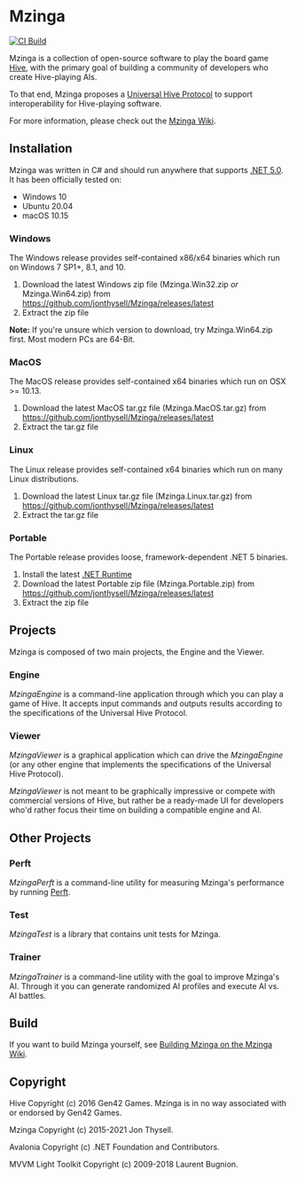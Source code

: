 # Mzinga #

[![CI Build](https://github.com/jonthysell/Mzinga/actions/workflows/ci.yml/badge.svg)](https://github.com/jonthysell/Mzinga/actions/workflows/ci.yml)

Mzinga is a collection of open-source software to play the board game [Hive](https://gen42.com/games/hive), with the primary goal of building a community of developers who create Hive-playing AIs.

To that end, Mzinga proposes a [Universal Hive Protocol](https://github.com/jonthysell/Mzinga/wiki/UniversalHiveProtocol) to support interoperability for Hive-playing software.

For more information, please check out the [Mzinga Wiki](https://github.com/jonthysell/Mzinga/wiki).

## Installation ##

Mzinga was written in C# and should run anywhere that supports [.NET 5.0](https://github.com/dotnet/core/blob/master/release-notes/5.0/5.0-supported-os.md). It has been officially tested on:

* Windows 10
* Ubuntu 20.04
* macOS 10.15

### Windows ###

The Windows release provides self-contained x86/x64 binaries which run on Windows 7 SP1+, 8.1, and 10.

1. Download the latest Windows zip file (Mzinga.Win32.zip *or* Mzinga.Win64.zip) from https://github.com/jonthysell/Mzinga/releases/latest
2. Extract the zip file

**Note:** If you're unsure which version to download, try Mzinga.Win64.zip first. Most modern PCs are 64-Bit.

### MacOS ###

The MacOS release provides self-contained x64 binaries which run on OSX >= 10.13.

1. Download the latest MacOS tar.gz file (Mzinga.MacOS.tar.gz) from https://github.com/jonthysell/Mzinga/releases/latest
2. Extract the tar.gz file

### Linux ###

The Linux release provides self-contained x64 binaries which run on many Linux distributions.

1. Download the latest Linux tar.gz file (Mzinga.Linux.tar.gz) from https://github.com/jonthysell/Mzinga/releases/latest
2. Extract the tar.gz file

### Portable ###

The Portable release provides loose, framework-dependent .NET 5 binaries.

1. Install the latest [.NET Runtime](https://dotnet.microsoft.com/download/dotnet/5.0)
2. Download the latest Portable zip file (Mzinga.Portable.zip) from https://github.com/jonthysell/Mzinga/releases/latest
3. Extract the zip file

## Projects ##

Mzinga is composed of two main projects, the Engine and the Viewer.

### Engine ###

*MzingaEngine* is a command-line application through which you can play a game of Hive. It accepts input commands and outputs results according to the specifications of the Universal Hive Protocol.

### Viewer ###

*MzingaViewer* is a graphical application which can drive the *MzingaEngine* (or any other engine that implements the specifications of the Universal Hive Protocol).

*MzingaViewer* is not meant to be graphically impressive or compete with commercial versions of Hive, but rather be a ready-made UI for developers who'd rather focus their time on building a compatible engine and AI.

## Other Projects ##

### Perft ###

*MzingaPerft* is a command-line utility for measuring Mzinga's performance by running [Perft](https://github.com/jonthysell/Mzinga/wiki/Perft).

### Test ###

*MzingaTest* is a library that contains unit tests for Mzinga.

### Trainer ###

*MzingaTrainer* is a command-line utility with the goal to improve Mzinga's AI. Through it you can generate randomized AI profiles and execute AI vs. AI battles.

## Build ##

If you want to build Mzinga yourself, see [Building Mzinga on the Mzinga Wiki](https://github.com/jonthysell/Mzinga/wiki/BuildingMzinga).

## Copyright ##

Hive Copyright (c) 2016 Gen42 Games. Mzinga is in no way associated with or endorsed by Gen42 Games.

Mzinga Copyright (c) 2015-2021 Jon Thysell.

Avalonia Copyright (c) .NET Foundation and Contributors.

MVVM Light Toolkit Copyright (c) 2009-2018 Laurent Bugnion.

